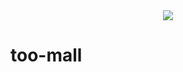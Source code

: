 <div align=center><img  src="https://images.gitee.com/uploads/images/2021/0410/011316_db3207ff_2153116.png"/></div>

# too-mall
